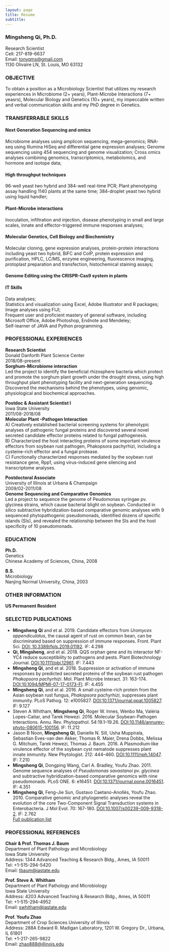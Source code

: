 ```yaml
---
layout: page
title: Resume
subtitle: 
---
```


### **Mingsheng Qi**, Ph.D.		
Research Scientist  
Cell: 217-819-6637  
Email: [tonyqms@gmail.com](mailto:tonyqms@gmail.com)    
1130 Olivaire LN, St. Louis, MO 63132  

### OBJECTIVE  
To obtain a position as a Microbiology Scientist that utilizes my research experiences in Microbiome (2+ years), Plant-Microbe Interactions (7+ yeasrs), Molecular Biology and Genetics (10+ years), my impeccable written and verbal communication skills and my PhD degree in Genetics.  

### TRANSFERRABLE SKILLS  
#### Next Generation Sequencing and omics  
Microbiome analyses using amplicon sequencing, mega-genomics; RNA-seq using Illumina HiSeq and differential gene expression analyses; Genome sequencing using 454 sequencing and genome visualization; Cross omics analyses combining genomics, transcriptomics, metabolomics, and hormone and isotope data;
 
#### High throughput techniques  
96-well yeast two hybrid and 384-well real-time PCR; Plant phenotyping assay handling 1140 plants at the same time; 384-droplet yeast two hybrid using liquid handler; 

#### Plant-Microbe interactions  
 Inoculation, infiltration and injection, disease phenotyping in small and large scales, innate and effector-triggered immune responses analyses;
 
#### Molecular Genetics, Cell Biology and Biochemistry  
Molecular cloning, gene expression analyses, protein-protein interactions including yeast two hybrid, BiFC and CoIP, protein expression and purification, HPLC, LC/MS, enzyme engineering, fluorescence imaging, protoplast preparation and transfection, histochemical staining assays;

#### Genome Editing using the CRISPR-Cas9 system in plants

#### IT Skills  
Data analyses;  
Statistics and visualization using Excel, Adobe Illustrator and R packages;  
Image analyses using FIJI;  
Frequent user and proficient mastery of general software, including Microsoft Office, Adobe Photoshop, Endnote and Mendeley;  
Self-learner of JAVA and Python programming.  

### PROFESSIONAL EXPERIENCES   
**Research Scientist**  
Donald Danforth Plant Science Center  
2018/08-present    
**Sorghum-Microbiome interaction**  
Led the project to identify the beneficial rhizosphere bacteria which protect and promote the sorghum plant growth under the drought stress, using high throughput plant phenotyping facility and next-generation sequencing. Discovered the mechanisms behind the phenotypes, using genomic, physiological and biochemical approaches.  

**Postdoc & Assistant Scientist I**  
Iowa State University  
2011/08-2018/08    
**Molecular Plant –Pathogen Interaction**   
A)	Creatively established bacterial screening systems for phenotypic analyses of pathogenic fungal proteins and discovered several novel secreted candidate effector proteins related to fungal pathogenesis.  
B)	Characterized the host interacting proteins of some important virulence effectors from soybean rust pathogen, Phakopsora pachyrhizi, including a cysteine-rich effector and a fungal protease.  
C)	Functionally characterized responses mediated by the soybean rust resistance gene, Rpp1, using virus-induced gene silencing and transcriptome analyses.  

**Postdoctoral Associate**  
University of Illinois at Urbana & Champaign  
2009/02-2011/08  
**Genome Sequencing and Comparative Genomics**   
Led a project to sequence the genome of Peudomonas syringae pv. glycinea strains, which cause bacterial blight on soybean. Conducted in silico subtractive hybridization-based comparative genomic analyses with 9 sequenced phytopathogenic pseudomonads, identified dozens of specific islands (SIs), and revealed the relationship between the SIs and the host specificity of 10 pseudomonads.  

### EDUCATION  
**Ph.D.**  
Genetics  
Chinese Academy of Sciences, China, 2008 

**B.S.**  
Microbiology  
Nanjing Normal University, China, 2003   

### OTHER INFORMATION  
**US Permanent Resident**  

### SELECTED PUBLICATIONS  
* **Mingsheng Qi** and et al. 2019. Candidate effectors from _Uromyces appendiculatus_, the causal agent of rust on common bean, can be discriminated based on suppression of immune responses. Front. Plant Sci. [DOI: 10.3389/fpls.2019.01182](https://www.frontiersin.org/articles/10.3389/fpls.2019.01182/full). IF: 4.298
* **Qi, Mingsheng**, and et al. 2018. QQS orphan gene and its interactor NF-YC4 reduce susceptibility to pathogens and pests. Plant Biotechnology Journal. [DOI:10.1111/pbi.12961](https://onlinelibrary.wiley.com/doi/full/10.1111/pbi.12961). IF: 7.443
* **Mingsheng Qi**, and et al. 2018. Suppression or activation of immune responses by predicted secreted proteins of the soybean rust pathogen _Phakopsora pachyrhizi_. Mol. Plant Microbe Interact. 31: 163-174. [DOI:10.1094/MPMI-07-17-0173-FI](https://apsjournals.apsnet.org/doi/10.1094/MPMI-07-17-0173-FI). IF: 4.455
* **Mingsheng Qi**, and et al. 2016. A small cysteine-rich protein from the Asian soybean rust fungus, _Phakopsora pachyrhizi_, suppresses plant immunity. PLoS Pathog. 12: e1005827. [DOI:10.1371/journal.ppat.1005827](https://journals.plos.org/plospathogens/article?id=10.1371/journal.ppat.1005827). IF: 9.127 
* Steven A Whitham, **Mingsheng Qi**, Roger W. Innes, Wenbo Ma, Valéria Lopes-Caitar, and Tarek Hewezi. 2016. Molecular Soybean-Pathogen Interactions. Annu. Rev. Phytopathol. 54:19.1–19.26. [DOI:10.1146/annurev-phyto-080615-100156](https://www.annualreviews.org/doi/full/10.1146/annurev-phyto-080615-100156). IF: 11.212
* Jason B Noon, **Mingsheng Qi**, Danielle N. Sill, Usha Muppirala, Sebastian Eves-van den Akker, Thomas R. Maier, Drena Dobbs, Melissa G. Mitchum, Tarek Hewezi, Thomas J. Baum. 2016. A Plasmodium‐like virulence effector of the soybean cyst nematode suppresses plant innate immunity. New Phytologist. 212: 444–460. [DOI:10.1111/nph.14047](https://nph.onlinelibrary.wiley.com/doi/full/10.1111/nph.14047). IF: 7.210
* **Mingsheng Qi**, Dongping Wang, Carl A. Bradley, Youfu Zhao. 2011. Genome sequence analyses of _Pseudomonas savastanoi_ pv. _glycinea_ and subtractive hybridization-based comparative genomics with nine pseudomonads. PLoS ONE. 6: e16451. [DOI:10.1371/journal.pone.0016451](https://journals.plos.org/plosone/article?id=10.1371/journal.pone.0016451). IF: 4.351
* **Mingsheng Qi**,  Feng-Jie Sun, Gustavo Caetano-Anollés, Youfu Zhao. 2010. Comparative genomic and phylogenetic analyses reveal the evolution of the core Two-Component Signal Transduction systems in Enterobacteria. J Mol Evol. 70: 167-180. [DOI:10.1007/s00239-009-9318-2](https://link.springer.com/article/10.1007%2Fs00239-009-9318-2). IF: 2.762  
[Full publication list](https://scholar.google.com/citations?user=qEQPHFwAAAAJ&hl=en)  

### PROFESSIONAL REFERENCES  
**Chair & Prof. Thomas J. Baum**  
Department of Plant Pathology and Microbiology  
Iowa State University  
Address: 1344 Advanced Teaching & Research Bldg., Ames, IA 50011  
Tel: +1-515-294-5420  
Email: [tbaum@iastate.edu](mailto:tbaum@iastate.edu)   

**Prof. Steve A. Whitham**  
Department of Plant Pathology and Microbiology  
Iowa State University  
Address: 4203 Advanced Teaching & Research Bldg., Ames, IA 50011  
Tel: +1-515-294-4952  
Email: [swhitham@iastate.edu](swhitham@iastate.edu) 

**Prof. Youfu Zhao**  
Department of Crop Sciences University of Illinois  
Address: 288A Edward R. Madigan Laboratory, 1201 W. Gregory Dr., Urbana, IL 61801  
Tel: +1-217-265-9822  
Email: [zhao888@illinois.edu](zhao888@illinois.edu)
